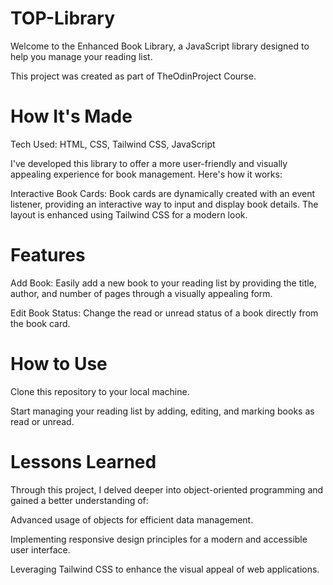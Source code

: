 # TOP-Library

Welcome to the Enhanced Book Library, a JavaScript library designed to help you manage your reading list. 

This project was created as part of TheOdinProject Course.

# How It's Made

Tech Used: HTML, CSS, Tailwind CSS, JavaScript

I've developed this library to offer a more user-friendly and visually appealing experience for book management. Here's how it works:

Interactive Book Cards: Book cards are dynamically created with an event listener, providing an interactive way to input and display book details. The layout is enhanced using Tailwind CSS for a modern look.

# Features

Add Book: Easily add a new book to your reading list by providing the title, author, and number of pages through a visually appealing form.

Edit Book Status: Change the read or unread status of a book directly from the book card.

# How to Use
Clone this repository to your local machine.

Start managing your reading list by adding, editing, and marking books as read or unread.

# Lessons Learned
Through this project, I delved deeper into object-oriented programming and gained a better understanding of:

Advanced usage of objects for efficient data management.

Implementing responsive design principles for a modern and accessible user interface.

Leveraging Tailwind CSS to enhance the visual appeal of web applications.
